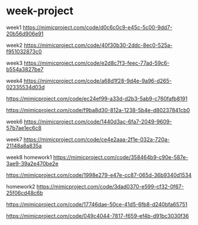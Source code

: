 # week-project

week1
https://mimicproject.com/code/d0c6c0c9-e45c-5c00-9dd7-20b56d906e91


week2
https://mimicproject.com/code/40f30b30-2ddc-8ec0-525a-f951032873c0

week3
https://mimicproject.com/code/e2d8c7f3-feec-77ad-59c6-b554a3827be7


week4
https://mimicproject.com/code/a68d1f28-9d4e-9a96-d265-02335534d03d

https://mimicproject.com/code/ec24ef99-a33d-d2b3-5ab9-c760fafb8191

https://mimicproject.com/code/f9ba8d30-812a-1238-5b4e-d80237841cb0


week6
https://mimicproject.com/code/1440d3ac-6fa7-2049-9609-57b7ae1ec6c8


week7
https://mimicproject.com/code/ce4e2aaa-2f1e-032a-720a-21148a8a835a


week8
homework1
https://mimicproject.com/code/358464b9-c90e-587e-3ae9-39a2e470be2e

https://mimicproject.com/code/1998e279-e47e-cc87-065d-36b9340d1534


homework2
https://mimicproject.com/code/3dad0370-e599-cf32-0f67-25f06cd48c6b

https://mimicproject.com/code/17746dae-50ce-41d5-6fb8-d240bfa65751

https://mimicproject.com/code/049c4044-7817-f659-ef4b-d91bc3030f36

